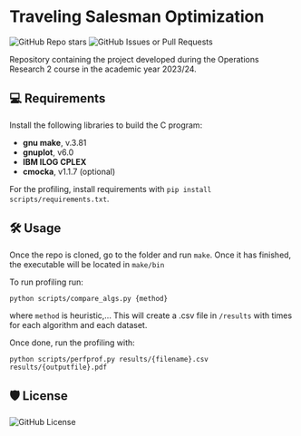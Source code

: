 # Traveling Salesman Optimization
![GitHub Repo stars](https://img.shields.io/github/stars/enricobolzonello/TravellingSalesmanOptimization?style=for-the-badge&logo=github)
![GitHub Issues or Pull Requests](https://img.shields.io/github/issues/enricobolzonello/TravellingSalesmanOptimization?style=for-the-badge&logo=github)



Repository containing the project developed during the Operations Research 2 course in the academic year 2023/24.

## 💻 Requirements 
Install the following libraries to build the C program:
*   **gnu make**, v.3.81
*   **gnuplot**, v6.0
*   **IBM ILOG CPLEX**
*   **cmocka**, v1.1.7 (optional)

For the profiling, install requirements with ```pip install scripts/requirements.txt```. 

## 🛠️ Usage
Once the repo is cloned, go to the folder and run ```make```. Once it has finished, the executable will be located in ```make/bin```

To run profiling run:
```
python scripts/compare_algs.py {method}
```
where ```method``` is heuristic,... This will create a .csv file in ```/results``` with times for each algorithm and each dataset.

Once done, run the profiling with:
```
python scripts/perfprof.py results/{filename}.csv results/{outputfile}.pdf
```

## 🛡️ License

![GitHub License](https://img.shields.io/github/license/enricobolzonello/TravellingSalesmanOptimization?style=for-the-badge)

